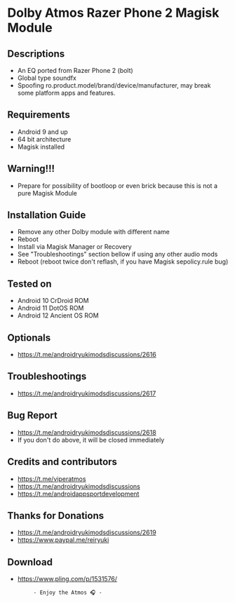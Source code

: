 # Dolby Atmos Razer Phone 2 Magisk Module

## Descriptions
- An EQ ported from Razer Phone 2 (bolt)
- Global type soundfx
- Spoofing ro.product.model/brand/device/manufacturer, may break some platform apps and features.

## Requirements
- Android 9 and up
- 64 bit architecture
- Magisk installed

## Warning!!!
- Prepare for possibility of bootloop or even brick because this is not a pure Magisk Module

## Installation Guide
- Remove any other Dolby module with different name
- Reboot
- Install via Magisk Manager or Recovery
- See "Troubleshootings" section bellow if using any other audio mods
- Reboot (reboot twice don't reflash, if you have Magisk sepolicy.rule bug)

## Tested on
- Android 10 CrDroid ROM
- Android 11 DotOS ROM
- Android 12 Ancient OS ROM

## Optionals
- https://t.me/androidryukimodsdiscussions/2616

## Troubleshootings
- https://t.me/androidryukimodsdiscussions/2617

## Bug Report
- https://t.me/androidryukimodsdiscussions/2618
- If you don't do above, it will be closed immediately

## Credits and contributors
- https://t.me/viperatmos
- https://t.me/androidryukimodsdiscussions
- https://t.me/androidappsportdevelopment

## Thanks for Donations
- https://t.me/androidryukimodsdiscussions/2619
- https://www.paypal.me/reiryuki

## Download
- https://www.pling.com/p/1531576/



           - Enjoy the Atmos 🎧 -

